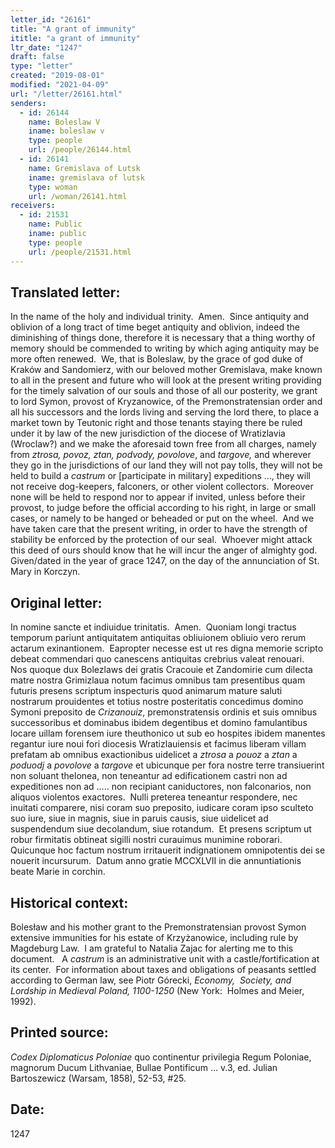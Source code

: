 ```yaml
---
letter_id: "26161"
title: "A grant of immunity"
ititle: "a grant of immunity"
ltr_date: "1247"
draft: false
type: "letter"
created: "2019-08-01"
modified: "2021-04-09"
url: "/letter/26161.html"
senders:
  - id: 26144
    name: Boleslaw V
    iname: boleslaw v
    type: people
    url: /people/26144.html
  - id: 26141
    name: Gremislava of Lutsk
    iname: gremislava of lutsk
    type: woman
    url: /woman/26141.html
receivers:
  - id: 21531
    name: Public
    iname: public
    type: people
    url: /people/21531.html
---
```

<h2> Translated letter:</h2><p>In the name of the holy and individual trinity.&nbsp; Amen.&nbsp; Since antiquity and oblivion of a long tract of time beget antiquity and oblivion, indeed the diminishing of things done, therefore it is necessary that a thing worthy of memory should be commended to writing by which aging antiquity may be more often renewed.&nbsp; We, that is Boleslaw, by the grace of god duke of Kraków and Sandomierz, with our beloved mother Gremislava, make known to all in the present and future who will look at the present writing providing for the timely salvation of our souls and those of all our posterity, we grant to lord Symon, provost of Kryzanowice, of the Premonstratensian order and all his successors and the lords living and serving the lord there, to place a market town by Teutonic right and those tenants staying there be ruled under it by law of the new jurisdiction of the diocese of Wratizlavia (Wroclaw?) and we make the aforesaid town free from all charges, namely from <i>ztrosa, povoz, ztan, podvody, povolove</i>, and <i>targove, </i>and wherever they go in the jurisdictions of our land they will not pay tolls, they will not be held to build a <em>castrum</em> or [participate in military] expeditions …, they will not receive dog-keepers, falconers, or other violent collectors.&nbsp; Moreover none will be held to respond nor to appear if invited, unless before their provost, to judge before the official according to his right, in large or small cases, or namely to be hanged or beheaded or put on the wheel.&nbsp; And we have taken care that the present writing, in order to have the strength of stability be enforced by the protection of our seal.&nbsp; Whoever might attack this deed of ours should know that he will incur the anger of almighty god.&nbsp; Given/dated in the year of grace 1247, on the day of the annunciation of St. Mary in Korczyn.</p><h2 class="mt-4"> Original letter:</h2><p>In nomine sancte et indiuidue trinitatis.&nbsp; Amen.&nbsp; Quoniam longi tractus temporum pariunt antiquitatem antiquitas obliuionem obliuio vero rerum actarum exinantionem.&nbsp; Eapropter necesse est ut res digna memorie scripto debeat commendari quo canescens antiquitas crebrius valeat renouari.&nbsp; Nos quoque dux Bolezlaws dei gratis Cracouie et Zandomirie cum dilecta matre nostra Grimizlaua notum facimus omnibus tam presentibus quam futuris presens scriptum inspecturis quod animarum mature saluti nostrarum prouidentes et totius nostre posteritatis concedimus domino Symoni preposito de <i>Crizanouiz</i>, premonstratensis ordinis et suis omnibus successoribus et dominabus ibidem degentibus et domino famulantibus locare uillam forensem iure theuthonico ut sub eo hospites ibidem manentes regantur iure noui fori diocesis Wratizlauiensis et facimus liberam villam prefatam ab omnibus exactionibus uidelicet a <i>ztrosa</i> a <i>pouoz </i>a <i>ztan</i> a <i>poduodj</i> a <i>povolove</i> a <i>targove</i> et ubicunque per fora nostre terre transiuerint non soluant thelonea, non teneantur ad edificationem castri non ad expeditiones non ad ….. non recipiant caniductores, non falconarios, non aliquos violentos exactores.&nbsp; Nulli preterea teneantur respondere, nec inuitati comparere, nisi coram suo preposito, iudicare coram ipso sculteto suo iure, siue in magnis, siue in paruis causis, siue uidelicet ad suspendendum siue decolandum, siue rotandum.&nbsp; Et presens scriptum ut robur firmitatis obtineat sigilli nostri curauimus munimine roborari.&nbsp; Quicunque hoc factum nostrum irritauerit indignationem omnipotentis dei se nouerit incursurum.&nbsp; Datum anno gratie MCCXLVII in die annuntiationis beate Marie in corchin.&nbsp;</p><h2 class="mt-4"> Historical context:</h2><p>Bolesław and his mother grant to the Premonstratensian provost Symon extensive immunities for his estate of Krzyżanowice, including rule by Magdeburg Law.&nbsp;&nbsp;I am grateful to Natalia Zajac for alerting me to this document.&nbsp;&nbsp;&nbsp;A<em>&nbsp;castrum</em>&nbsp;is an administrative unit with a castle/fortification at its center.&nbsp; For information about taxes and obligations of peasants settled according to German law, see Piotr Górecki, <i>Economy,&nbsp; Society, and Lordship in Medieval Poland, 1100-1250</i> (New York:&nbsp; Holmes and Meier, 1992).</p><h2 class="mt-4"> Printed source:</h2><p><i>Codex Diplomaticus Poloniae</i> quo continentur privilegia Regum Poloniae, magnorum Ducum Lithvaniae, Bullae Pontificum … v.3, ed. Julian Bartoszewicz (Warsam, 1858), 52-53, #25.</p><h2 class="mt-4"> Date:</h2>1247